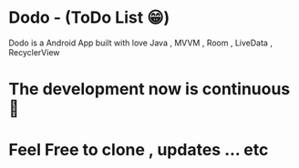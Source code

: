 # Dodo - (ToDo List 😁)
Dodo is a Android App built with love Java , MVVM , Room , LiveData , RecyclerView
# The development now is continuous 💪
# Feel Free to clone , updates ... etc
